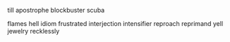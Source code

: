 till
apostrophe
blockbuster
scuba

flames
hell
idiom
frustrated
interjection
intensifier
reproach
reprimand 
yell
jewelry
recklessly


